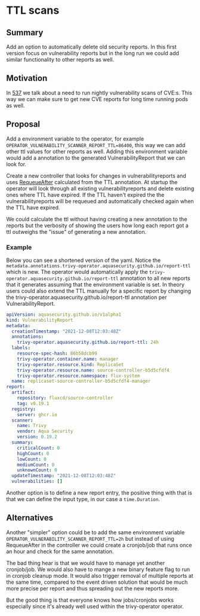 # TTL scans

## Summary

Add an option to automatically delete old security reports. In this first version focus on vulnerability reports but in the long run we could add similar functionality to other reports as well.

## Motivation

In [537](https://github.com/aquasecurity/trivy-operator/issues/537) we talk about a need to run nightly vulnerability scans of CVE:s.
This way we can make sure to get new CVE reports for long time running pods as well.

## Proposal

Add a environment variable to the operator, for example `OPERATOR_VULNERABILITY_SCANNER_REPORT_TTL=86400`, this way we can add other ttl values for other reports as well.
Adding this environment variable would add a annotation to the generated VulnerabilityReport that we can look for.

Create a new controller that looks for changes in vulnerabilityreports and uses [RequeueAfter](https://pkg.go.dev/sigs.k8s.io/controller-runtime/pkg/reconcile#Result) calculated from the TTL annotation.
At startup the operator will look through all existing vulnerabilityreports and delete existing ones where TTL have expired.
If the TTL haven't expired the the vulnerabilityreports will be requeued and automatically checked again when the TTL have expired.

We could calculate the ttl without having creating a new annotation to the reports but the verbosity of showing the users how long each report
got a ttl outweighs the "issue" of generating a new annotation.

### Example

Below you can see a shortened version of the yaml. Notice the `metadata.annotations.trivy-operator.aquasecurity.github.io/report-ttl` which is new.
The operator would automatically apply the `trivy-operator.aquasecurity.github.io/report-ttl` annotation to all new reports that it generates assuming that the environment variable is set.
In theory users could also extend the TTL manually for a specific report by changing the trivy-operator.aquasecurity.github.io/report-ttl annotation per VulnerabilityReport.

```vulnerabilityReport.yaml
apiVersion: aquasecurity.github.io/v1alpha1
kind: VulnerabilityReport
metadata:
  creationTimestamp: "2021-12-08T12:03:48Z"
  annotations:
    trivy-operator.aquasecurity.github.io/report-ttl: 24h
  labels:
    resource-spec-hash: 86b58dcb99
    trivy-operator.container.name: manager
    trivy-operator.resource.kind: ReplicaSet
    trivy-operator.resource.name: source-controller-b5d5cfdf4
    trivy-operator.resource.namespace: flux-system
  name: replicaset-source-controller-b5d5cfdf4-manager
report:
  artifact:
    repository: fluxcd/source-controller
    tag: v0.19.1
  registry:
    server: ghcr.io
  scanner:
    name: Trivy
    vendor: Aqua Security
    version: 0.19.2
  summary:
    criticalCount: 0
    highCount: 0
    lowCount: 0
    mediumCount: 0
    unknownCount: 0
  updateTimestamp: "2021-12-08T12:03:48Z"
  vulnerabilities: []
```

Another option is to define a new report entry, the positive thing with that is that we can define the input type, in our case a `time.Duration`.

## Alternatives

Another "simpler" option could be to add the same environment variable `OPERATOR_VULNERABILITY_SCANNER_REPORT_TTL=2h` but instead of using RequeueAfter in the controller we could create a cronjob/job that runs once an hour and check for the same annotation.

The bad thing hear is that we would have to manage yet another cronjob/job. We would also have to mange a new binary feature flag to run in cronjob cleanup mode.
It would also trigger removal of multiple reports at the same time, compared to the event driven solution that would be much more precise per report
and thus spreading out the new reports more.

But the good thing is that everyone knows how jobs/cronjobs works especially since it's already well used within the trivy-operator operator.
